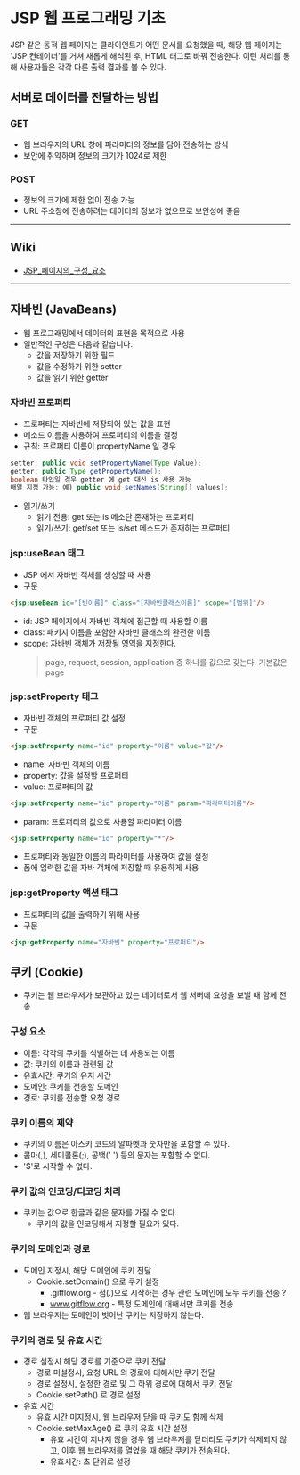 # JSP 웹 프로그래밍 기초
JSP 같은 동적 웹 페이지는 클라이언트가 어떤 문서를 요청했을 때,
 해당 웹 페이지는 'JSP 컨테이너'를 거쳐 새롭게 해석된 후,
 HTML 태그로 바꿔 전송한다. 이런 처리를 통해 사용자들은 각각 다른 출력 결과를 볼 수 있다.
 
## 서버로 데이터를 전달하는 방법
### GET
* 웹 브라우저의 URL 창에 파라미터의 정보를 담아 전송하는 방식
* 보안에 취약하며 정보의 크기가 1024로 제한

### POST
* 정보의 크기에 제한 없이 전송 가능
* URL 주소창에 전송하려는 데이터의 정보가 없으므로 보안성에 좋음

---

## Wiki
* [JSP_페이지의_구성_요소](https://github.com/MinGOODdev/Web-Programming-Base/wiki/JSP-%ED%8E%98%EC%9D%B4%EC%A7%80%EC%9D%98-%EA%B5%AC%EC%84%B1-%EC%9A%94%EC%86%8C)
---

## 자바빈 (JavaBeans)
* 웹 프로그래밍에서 데이터의 표현을 목적으로 사용
* 일반적인 구성은 다음과 같습니다.
    * 값을 저장하기 위한 필드
    * 값을 수정하기 위한 setter
    * 값을 읽기 위한 getter
    
### 자바빈 프로퍼티
* 프로퍼티는 자바빈에 저장되어 있는 값을 표현
* 메소드 이름을 사용하여 프로퍼티의 이름을 결정
* 규칙: 프로퍼티 이름이 propertyName 일 경우
```java
setter: public void setPropertyName(Type Value);
getter: public Type getPropertyName();
boolean 타입일 경우 getter 에 get 대신 is 사용 가능
배열 지정 가능: 예) public void setNames(String[] values);
```
* 읽기/쓰기
    * 읽기 전용: get 또는 is 메소단 존재하는 프로퍼티
    * 읽기/쓰기: get/set 또는 is/set 메소드가 존재하는 프로퍼티
    
### jsp:useBean 태그
* JSP 에서 자바빈 객체를 생성할 때 사용
* 구문
```html
<jsp:useBean id="[빈이름]" class="[자바빈클래스이름]" scope="[범위]"/>
```
* id: JSP 페이지에서 자바빈 객체에 접근할 때 사용할 이름
* class: 패키지 이름을 포함한 자바빈 클래스의 완전한 이름
* scope: 자바빈 객체가 저장될 영역을 지정한다.
    > page, request, session, application 중 하나를 값으로 갖는다. 기본값은 page

### jsp:setProperty 태그
* 자바빈 객체의 프로퍼티 값 설정
* 구문
```html
<jsp:setProperty name="id" property="이름" value="값"/>
```
* name: 자바빈 객체의 이름
* property: 값을 설정할 프로퍼티
* value: 프로퍼티의 값
```html
<jsp:setProperty name="id" property="이름" param="파라미터이름"/>
```
* param: 프로퍼티의 값으로 사용할 파라미터 이름
```html
<jsp:setProperty name="id" property="*"/>
```
* 프로퍼티와 동일한 이름의 파라미터를 사용하여 값을 설정
* 폼에 입력한 값을 자바 객체에 저장할 때 유용하게 사용

### jsp:getProperty 액션 태그
* 프로퍼티의 값을 출력하기 위해 사용
* 구문
```html
<jsp:getProperty name="자바빈" property="프로퍼티"/>

```

## 쿠키 (Cookie)
* 쿠키는 웹 브라우저가 보관하고 있는 데이터로서 웹 서버에 요청을 보낼 때 함께 전송

### 구성 요소
* 이름: 각각의 쿠키를 식별하는 데 사용되는 이름
* 값: 쿠키의 이름과 관련된 값
* 유효시간: 쿠키의 유지 시간
* 도메인: 쿠키를 전송할 도메인
* 경로: 쿠키를 전송할 요청 경로

### 쿠키 이름의 제약
* 쿠키의 이름은 아스키 코드의 알파벳과 숫자만을 포함할 수 있다.
* 콤마(,), 세미콜론(;), 공백(' ') 등의 문자는 포함할 수 없다.
* '$'로 시작할 수 없다.

### 쿠키 값의 인코딩/디코딩 처리
* 쿠키는 값으로 한글과 같은 문자를 가질 수 없다.
    * 쿠키의 값을 인코딩해서 지정할 필요가 있다.

### 쿠키의 도메인과 경로
* 도메인 지정시, 해당 도메인에 쿠키 전달
    * Cookie.setDomain() 으로 쿠키 설정
        * .gitflow.org - 점(.)으로 시작하는 경우 관련 도메인에 모두 쿠키를 전송 ?
        * www.gitflow.org - 특정 도메인에 대해서만 쿠키를 전송
* 웹 브라우저는 도메인이 벗어난 쿠키는 저장하지 않는다.

### 쿠키의 경로 및 유효 시간
* 경로 설정시 해당 경로를 기준으로 쿠키 전달
    * 경로 미설정시, 요청 URL 의 경로에 대해서만 쿠키 전달
    * 경로 설정시, 설정한 경로 및 그 하위 경로에 대해서 쿠키 전달
    * Cookie.setPath() 로 경로 설정
* 유효 시간
    * 유효 시간 미지정시, 웹 브라우저 닫을 때 쿠키도 함께 삭제
    * Cookie.setMaxAge() 로 쿠키 유효 시간 설정
        * 유효 시간이 지나지 않을 경우 웹 브라우저를 닫더라도 쿠키가 삭제되지 않고,
         이후 웹 브라우저를 열었을 때 해당 쿠키가 전송된다.
        * 유효시간: 초 단위로 설정